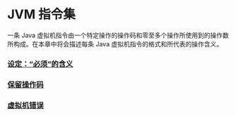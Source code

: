 # JVM 指令集 

一条 Java 虚拟机指令由一个特定操作的操作码和零至多个操作所使用到的操作数所构成。在本章中将会描述每条 Java 虚拟机指令的格式和所代表的操作含义。 

### [设定：“必须”的含义](TheMeaningOfMust.md)

### [保留操作码](ReservedOperationCode.md)

### [虚拟机错误](VirtualMachineError.md)